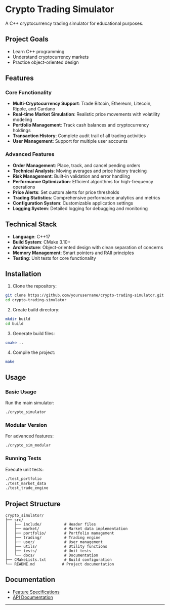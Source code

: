 # Crypto Trading Simulator

A C++ cryptocurrency trading simulator for educational purposes.

## Project Goals
- Learn C++ programming
- Understand cryptocurrency markets
- Practice object-oriented design

## Features

### Core Functionality
- **Multi-Cryptocurrency Support**: Trade Bitcoin, Ethereum, Litecoin, Ripple, and Cardano
- **Real-time Market Simulation**: Realistic price movements with volatility modeling
- **Portfolio Management**: Track cash balances and cryptocurrency holdings
- **Transaction History**: Complete audit trail of all trading activities
- **User Management**: Support for multiple user accounts

### Advanced Features
- **Order Management**: Place, track, and cancel pending orders
- **Technical Analysis**: Moving averages and price history tracking
- **Risk Management**: Built-in validation and error handling
- **Performance Optimization**: Efficient algorithms for high-frequency operations
- **Price Alerts**: Set custom alerts for price thresholds
- **Trading Statistics**: Comprehensive performance analytics and metrics
- **Configuration System**: Customizable application settings
- **Logging System**: Detailed logging for debugging and monitoring

## Technical Stack

- **Language**: C++17
- **Build System**: CMake 3.10+
- **Architecture**: Object-oriented design with clean separation of concerns
- **Memory Management**: Smart pointers and RAII principles
- **Testing**: Unit tests for core functionality

## Installation

1. Clone the repository:
```bash
git clone https://github.com/yourusername/crypto-trading-simulator.git
cd crypto-trading-simulator
```

2. Create build directory:
```bash
mkdir build
cd build
```

3. Generate build files:
```bash
cmake ..
```

4. Compile the project:
```bash
make
```

## Usage

### Basic Usage
Run the main simulator:
```bash
./crypto_simulator
```

### Modular Version
For advanced features:
```bash
./crypto_sim_modular
```

### Running Tests
Execute unit tests:
```bash
./test_portfolio
./test_market_data
./test_trade_engine
```

## Project Structure

```
crypto_simulator/
├── src/
│   ├── include/          # Header files
│   ├── market/           # Market data implementation
│   ├── portfolio/        # Portfolio management
│   ├── trading/          # Trading engine
│   ├── user/             # User management
│   ├── utils/            # Utility functions
│   ├── tests/            # Unit tests
│   └── docs/             # Documentation
├── CMakeLists.txt        # Build configuration
└── README.md            # Project documentation
```

## Documentation

- [Feature Specifications](src/docs/Feature_Specifications.md)
- [API Documentation](src/docs/API_Documentation.md)

---